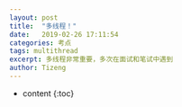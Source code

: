 ```yaml
---
layout: post
title:  "多线程！"
date:   2019-02-26 17:11:54
categories: 考点
tags: multithread
excerpt: 多线程非常重要，多次在面试和笔试中遇到
author: Tizeng
---
```


* content
{:toc}

